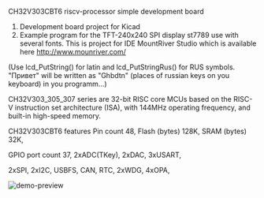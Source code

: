 CH32V303CBT6  riscv-processor simple development board

1. Development board project for Kicad
2. Example program for the TFT-240x240 SPI display st7789 use with several fonts. This is project for IDE MountRiver Studio which is available here http://www.mounriver.com/

(Use lcd_PutString() for latin and lcd_PutStringRus() for RUS symbols. "Привет" will be written as "Ghbdtn" (places of russian keys on you keyboard) in you programm...)

CH32V303_305_307 series are 32-bit RISC core MCUs based on the RISC-V instruction set architecture (ISA),
with 144MHz operating frequency, and built-in high-speed memory.

CH32V303CBT6 features
Pin count 48, 
Flash (bytes) 128K, 
SRAM (bytes) 32K, 

GPIO port count  37,   2xADC(TKey),   2xDAC,    3xUSART, 
  
2xSPI,   2xI2C,   USBFS,   CAN,   RTC,   2xWDG,   4xOPA,

  
  
 ![demo-preview](https://github.com/molnija2/ch32v303CBT6_development_board/assets/152687908/9ea38062-b941-4f3c-b8de-feadf2402e75)



